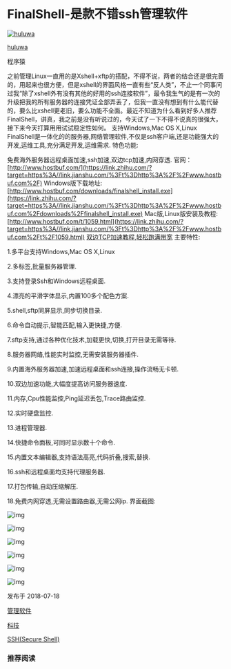 # FinalShell-是款不错ssh管理软件

[![huluwa](https://pic2.zhimg.com/v2-d7620f173cabecb6ecf801d3456274c1_xs.jpg?source=172ae18b)](https://www.zhihu.com/people/huluwa-4)

[huluwa](https://www.zhihu.com/people/huluwa-4)

程序猿

之前管理Linux一直用的是Xshell+xftp的搭配，不得不说，两者的结合还是很完善的，用起来也很方便，但是xshell的界面风格一直有些“反人类”，不止一个同事问过我“除了xshell外有没有其他的好用的ssh连接软件”，最令我生气的是有一次的升级把我的所有服务器的连接凭证全部弄丢了，但我一直没有想到有什么能代替的，要么比xshell更老旧，要么功能不全面。最近不知道为什么看到好多人推荐FinalShell，讲真，我之前是没有听说过的，今天试了一下不得不说真的很强大，接下来今天打算用用试试稳定性如何。
支持Windows,Mac OS X,Linux
FinalShell是一体化的的服务器,网络管理软件,不仅是ssh客户端,还是功能强大的开发,运维工具,充分满足开发,运维需求.
特色功能:

免费海外服务器远程桌面加速,ssh加速,双边tcp加速,内网穿透.
官网：
[http://www.hostbuf.com/](https://link.zhihu.com/?target=https%3A//link.jianshu.com/%3Ft%3Dhttp%3A%2F%2Fwww.hostbuf.com%2F)
Windows版下载地址:
[http://www.hostbuf.com/downloads/finalshell_install.exe](https://link.zhihu.com/?target=https%3A//link.jianshu.com/%3Ft%3Dhttp%3A%2F%2Fwww.hostbuf.com%2Fdownloads%2Ffinalshell_install.exe)
Mac版,Linux版安装及教程:
[http://www.hostbuf.com/t/1059.html](https://link.zhihu.com/?target=https%3A//link.jianshu.com/%3Ft%3Dhttp%3A%2F%2Fwww.hostbuf.com%2Ft%2F1059.html)
[双边TCP加速教程,轻松跑满带宽](https://link.zhihu.com/?target=https%3A//link.jianshu.com/%3Ft%3Dhttp%3A%2F%2Fwww.hostbuf.com%3A80%2Ft%2F1127.html)
主要特性:

1.多平台支持Windows,Mac OS X,Linux

2.多标签,批量服务器管理.

3.支持登录Ssh和Windows远程桌面.

4.漂亮的平滑字体显示,内置100多个配色方案.

5.shell,sftp同屏显示,同步切换目录.

6.命令自动提示,智能匹配,输入更快捷,方便.

7.sftp支持,通过各种优化技术,加载更快,切换,打开目录无需等待.

8.服务器网络,性能实时监控,无需安装服务器插件.

9.内置海外服务器加速,加速远程桌面和ssh连接,操作流畅无卡顿.

10.双边加速功能,大幅度提高访问服务器速度.

11.内存,Cpu性能监控,Ping延迟丢包,Trace路由监控.

12.实时硬盘监控.

13.进程管理器.

14.快捷命令面板,可同时显示数十个命令.

15.内置文本编辑器,支持语法高亮,代码折叠,搜索,替换.

16.ssh和远程桌面均支持代理服务器.

17.打包传输,自动压缩解压.

18.免费内网穿透,无需设置路由器,无需公网ip.
界面截图:

![img](https://pic2.zhimg.com/80/v2-19ec11a7149ba5e0d84052d334578019_720w.jpg)

![img](https://pic3.zhimg.com/80/v2-a7a505b81e3bc8c1b975f943ff4eccf2_720w.jpg)

![img](https://pic2.zhimg.com/80/v2-8eeb5636aee15c05104ae850b2517155_720w.jpg)

![img](https://pic4.zhimg.com/80/v2-85425675551624ec5afb80187fc218ff_720w.jpg)

![img](https://pic2.zhimg.com/80/v2-f6cd097e5353e1aa143587cfbd704fc5_720w.jpg)

![img](https://pic4.zhimg.com/80/v2-ac32fc70e31d997aa700fbeda3d8722f_720w.jpg)



发布于 2018-07-18

[管理软件](https://www.zhihu.com/topic/19573256)

[科技](https://www.zhihu.com/topic/19556664)

[SSH(Secure Shell)](https://www.zhihu.com/topic/19557973)

### 推荐阅读